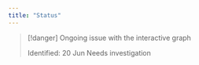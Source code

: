 ```yaml
---
title: "Status"
---
```


> [!danger] Ongoing issue with the interactive graph
>
> Identified: 20 Jun 
> 	Needs investigation

